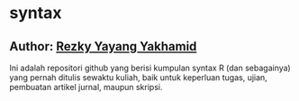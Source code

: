 # syntax
## Author: <a href="https://rezkyyayang.github.io/">Rezky Yayang Yakhamid</a>
Ini adalah repositori github yang berisi kumpulan syntax R (dan sebagainya) yang pernah ditulis sewaktu kuliah, baik untuk keperluan tugas, ujian, pembuatan artikel jurnal, maupun skripsi.
